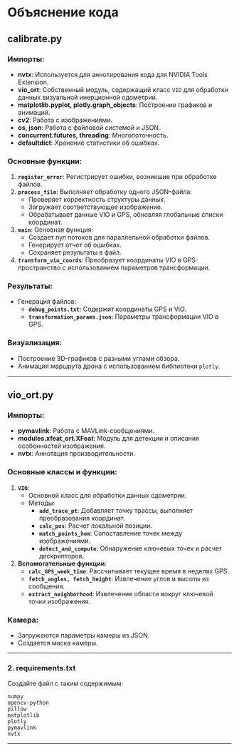 # Объяснение кода

## calibrate.py

### Импорты:
- **nvtx**: Используется для аннотирования кода для NVIDIA Tools Extension.
- **vio_ort**: Собственный модуль, содержащий класс `VIO` для обработки данных визуальной инерционной одометрии.
- **matplotlib.pyplot, plotly.graph_objects**: Построение графиков и анимаций.
- **cv2**: Работа с изображениями.
- **os, json**: Работа с файловой системой и JSON.
- **concurrent.futures, threading**: Многопоточность.
- **defaultdict**: Хранение статистики об ошибках.

### Основные функции:
1. **`register_error`**: Регистрирует ошибки, возникшие при обработке файлов.
2. **`process_file`**: Выполняет обработку одного JSON-файла:
   - Проверяет корректность структуры данных.
   - Загружает соответствующее изображение.
   - Обрабатывает данные VIO и GPS, обновляя глобальные списки координат.
3. **`main`**: Основная функция:
   - Создает пул потоков для параллельной обработки файлов.
   - Генерирует отчет об ошибках.
   - Сохраняет результаты в файл.
4. **`transform_vio_coords`**: Преобразует координаты VIO в GPS-пространство с использованием параметров трансформации.

### Результаты:
- Генерация файлов:
  - **`debug_points.txt`**: Содержит координаты GPS и VIO.
  - **`transformation_params.json`**: Параметры трансформации VIO в GPS.

### Визуализация:
- Построение 3D-графиков с разными углами обзора.
- Анимация маршрута дрона с использованием библиотеки `plotly`.

---

## vio_ort.py

### Импорты:
- **pymavlink**: Работа с MAVLink-сообщениями.
- **modules.xfeat_ort.XFeat**: Модуль для детекции и описания особенностей изображения.
- **nvtx**: Аннотация производительности.

### Основные классы и функции:
1. **`VIO`**:
   - Основной класс для обработки данных одометрии.
   - Методы:
     - **`add_trace_pt`**: Добавляет точку трассы, выполняет преобразования координат.
     - **`calc_pos`**: Расчет локальной позиции.
     - **`match_points_hom`**: Сопоставление точек между изображениями.
     - **`detect_and_compute`**: Обнаружение ключевых точек и расчет дескрипторов.
2. **Вспомогательные функции**:
   - **`calc_GPS_week_time`**: Рассчитывает текущее время в неделях GPS.
   - **`fetch_angles, fetch_height`**: Извлечение углов и высоты из сообщения.
   - **`extract_neighborhood`**: Извлечение области вокруг ключевой точки изображения.

### Камера:
- Загружаются параметры камеры из JSON.
- Создается маска камеры.

---

### 2. requirements.txt
Создайте файл с таким содержимым:

```
numpy
opencv-python
pillow
matplotlib
plotly
pymavlink
nvtx
```

---